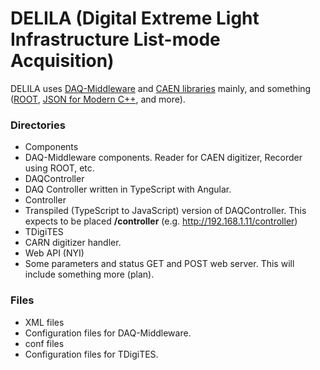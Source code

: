 # DELILA (Digital Extreme Light Infrastructure List-mode Acquisition)

DELILA uses [DAQ-Middleware](https://daqmw.kek.jp/) and [CAEN libraries](https://www.caen.it/subfamilies/software-libraries/) mainly, and something ([ROOT](https://root.cern/), [JSON for Modern C++](https://github.com/nlohmann/json), and more).  

### Directories
* Components
 * DAQ-Middleware components.  Reader for CAEN digitizer, Recorder using ROOT, etc.
* DAQController
 * DAQ Controller written in TypeScript with Angular.  
* Controller
 * Transpiled (TypeScript to JavaScript) version of DAQController.  This expects to be placed **/controller** (e.g. http://192.168.1.11/controller)
* TDigiTES
 * CARN digitizer handler.  
* Web API (NYI)
 * Some parameters and status GET and POST web server.  This will include something more (plan).  

### Files
* XML files
 * Configuration files for DAQ-Middleware.
* conf files
 * Configuration files for TDigiTES.

